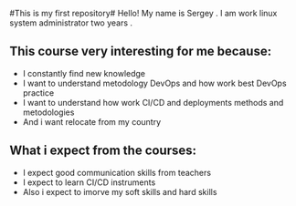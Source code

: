 #This is my first repository#
Hello! My name is Sergey . I am work linux system administrator two years .
## This course very interesting for me because:
- I constantly find new knowledge 
- I want to understand metodology DevOps and how work best DevOps practice
- I want to understand how work CI/CD and deployments methods and metodologies
- And i want relocate from my country
## What i expect from the courses:
- I expect good communication skills from teachers
- I expect to learn CI/CD instruments 
- Also i expect to imorve my soft skills and hard skills    
